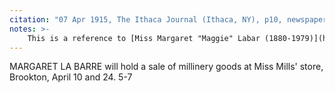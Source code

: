 ```yaml
---
citation: "07 Apr 1915, The Ithaca Journal (Ithaca, NY), p10, newspapers.com"
notes: >-
    This is a reference to [Miss Margaret "Maggie" Labar (1880-1979)](https://www.findagrave.com/memorial/88609026/margaret-labar) of Danby who describes herself in the census as a "seamstress". Here name has several variations in spelling. In relation to the Mills store, it is consistently spelled "La Barre" however, Margaret did many similar store displays in which her name is consisently spelled "LaBarr". The same is true of many of her mentions in the Danby gossip columns, where both "LaBarr" and "LaBar" are used. "LaBarr" is used in Margaret's own notices and advertisements: she advertised the sale of millinery supplies from her home in Danby, and she also owned a home that she rented. The intermixing of "LaBar" and "LaBarr" occur over many decades, and even her father's obituary spells the family name as "LaBarr". Yet the grave markers say "LABAR" and census data consisently show spelling/capitalization of "LaBar". 
---
```

MARGARET LA BARRE will hold a sale of millinery goods at Miss Mills' store, Brookton, April 10 and 24. 5-7